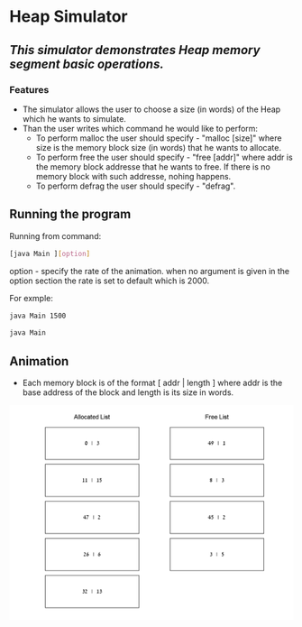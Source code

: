 # Heap Simulator

## _This simulator demonstrates Heap memory segment basic operations._

### Features

- The simulator allows the user to choose a size (in words) of the Heap which he wants to simulate.
  <br>
- Than the user writes which command he would like to perform:
  <br>
  - To perform malloc the user should specify - "malloc [size]" where size is the memory block size (in words) that he wants to allocate.
  - To perform free the user should specify - "free [addr]" where addr is the memory block addresse that he wants to free. If there is no memory block with such addresse, nohing happens.
  - To perform defrag the user should specify - "defrag".

## Running the program

Running from command:

```sh
[java Main ][option]
```

option - specify the rate of the animation. when no argument is given in the option section the rate is set to default which is 2000.

For exmple:

```sh
java Main 1500
```

```sh
java Main
```

## Animation

- Each memory block is of the format [ addr | length ] where addr is the base address of the block and length is its size in words.

![Simulator Screenshot](./archive/Sim%20screenshot.png)

